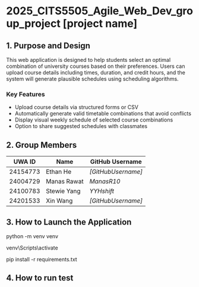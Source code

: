 # 2025_CITS5505_Agile_Web_Dev_group_project [project name]
## 1. Purpose and Design
  This web application is designed to help students select an optimal combination of university courses based on their preferences. Users can upload course details including times, duration, and credit hours, and the system will generate plausible schedules using scheduling algorithms.
### Key Features
- Upload course details via structured forms or CSV
- Automatically generate valid timetable combinations that avoid conflicts
- Display visual weekly schedule of selected course combinations
- Option to share suggested schedules with classmates
## 2. Group Members
| UWA ID   | Name         | GitHub Username |
|----------|--------------|-----------------|
| 24154773 | Ethan He     | *[GitHubUsername]* |
| 24004729 | Manas Rawat  | *ManasR10* |
| 24100783 | Stewie Yang  | *YYHshift* |
| 24201533 | Xin Wang     | *[GitHubUsername]* |

## 3. How to Launch the Application

python -m venv venv

venv\Scripts\activate  

pip install -r requirements.txt


## 4. How to run test
